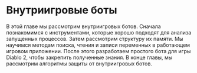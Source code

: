 # Внутриигровые боты

В этой главе мы рассмотрим внутриигровых ботов. Сначала познакомимся с инструментами, которые хорошо подходят для анализа запущенных процессов. Затем рассмотрим структуру их памяти. Мы научимся методам поиска, чтения и записи переменных в работающем игровом приложении. После этого разработаем простого бота для игры Diablo 2, чтобы закрепить полученные знания. В конце главы, мы рассмотрим алгоритмы защиты от внутриигровых ботов.

